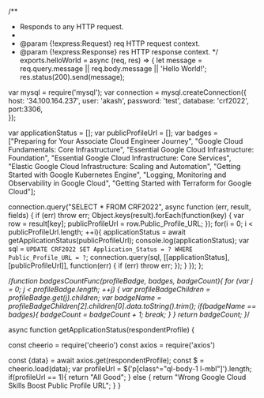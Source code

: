 /**
 * Responds to any HTTP request.
 *
 * @param {!express:Request} req HTTP request context.
 * @param {!express:Response} res HTTP response context.
 */
exports.helloWorld = async (req, res) => {
  let message = req.query.message || req.body.message || 'Hello World!';
  res.status(200).send(message);

var mysql = require('mysql');
var connection = mysql.createConnection({
  host: '34.100.164.237',
  user: 'akash',
  password: 'test',
  database: 'crf2022',
  port:3306,  
});

var applicationStatus = [];
var publicProfileUrl = [];
var badges = ["Preparing for Your Associate Cloud Engineer Journey",
"Google Cloud Fundamentals: Core Infrastructure",
"Essential Google Cloud Infrastructure: Foundation",
"Essential Google Cloud Infrastructure: Core Services",
"Elastic Google Cloud Infrastructure: Scaling and Automation",
"Getting Started with Google Kubernetes Engine",
"Logging, Monitoring and Observability in Google Cloud",
"Getting Started with Terraform for Google Cloud"];

  connection.query("SELECT * FROM CRF2022", async function (err, result, fields) {
    if (err) throw err;
    Object.keys(result).forEach(function(key) {
      var row = result[key];
      publicProfileUrl = row.Public_Profile_URL;
    });
    for(i = 0; i < publicProfileUrl.length; ++i){
    applicationStatus = await getApplicationStatus(publicProfileUrl);
    console.log(applicationStatus);
    var sql = `UPDATE CRF2022 SET Application_Status = ? WHERE Public_Profile_URL = ?`;
    connection.query(sql, [[applicationStatus],[publicProfileUrl]], function(err) {
    if (err) throw err;
      });
    }
  });
};

/*function badgesCountFunc(profileBadge, badges, badgeCount){
  for (var j = 0; j < profileBadge.length; ++j) {
    var profileBadgeChildren = profileBadge.get(j).children;
    var badgeName = profileBadgeChildren[2].children[0].data.toString().trim();
    if(badgeName == badges){
    badgeCount = badgeCount + 1;
    break;
    }
  }
  return badgeCount;
}*/

async function getApplicationStatus(respondentProfile) {

  const cheerio = require('cheerio')
  const axios = require('axios')

  const {data} = await axios.get(respondentProfile);
  const $ = cheerio.load(data);
  var profileUrl = $('p[class^="ql-body-1 l-mbl"]').length;
    if(profileUrl == 1){
        return "All Good";
    } else {
        return "Wrong Google Cloud Skills Boost Public Profile URL";
    }
}
